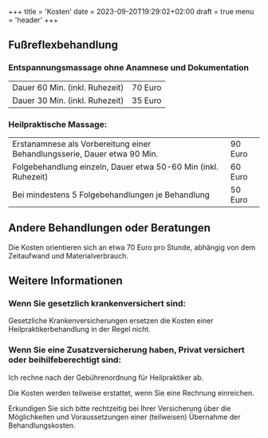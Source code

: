 +++
title = 'Kosten'
date = 2023-09-20T19:29:02+02:00
draft = true
menu = 'header'
+++

## Fußreflexbehandlung

### Entspannungsmassage ohne Anamnese und Dokumentation

|                              |         |
|------------------------------|---------|
| Dauer 60 Min. (inkl. Ruhezeit) | 70 Euro |
| Dauer 30 Min. (inkl. Ruhezeit) | 35 Euro |

### Heilpraktische Massage:

|                                                                           |         |
|---------------------------------------------------------------------------|---------|
| Erstanamnese als Vorbereitung einer Behandlungsserie, Dauer etwa 90 Min.  | 90 Euro |        
| Folgebehandlung einzeln, Dauer etwa 50-60 Min (inkl. Ruhezeit)            | 60 Euro |
| Bei mindestens 5 Folgebehandlungen je Behandlung                          | 50 Euro |

## Andere Behandlungen oder Beratungen
Die Kosten orientieren sich an etwa 70 Euro pro Stunde, abhängig von dem Zeitaufwand und Materialverbrauch.

## Weitere Informationen

### Wenn Sie gesetzlich krankenversichert sind:

Gesetzliche Krankenversicherungen ersetzen die Kosten  einer Heilpraktikerbehandlung in der Regel nicht.

### Wenn Sie eine Zusatzversicherung haben, Privat versichert oder beihilfeberechtigt sind:

Ich rechne nach der Gebührenordnung für Heilpraktiker ab.

Die Kosten werden teilweise erstattet, wenn Sie eine Rechnung einreichen. 

Erkundigen Sie sich bitte rechtzeitig bei Ihrer Versicherung über die Möglichkeiten und Voraussetzungen einer (teilweisen) Übernahme der Behandlungskosten.
